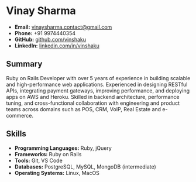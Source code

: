 # Vinay Sharma

- **Email:** vinaysharma.contact@gmail.com
- **Phone:** +91 9974440354
- **GitHub:** [github.com/vinshaku](https://github.com/vinshaku)
- **LinkedIn:** [linkedin.com/in/vinshaku](https://linkedin.com/in/vinshaku)

## Summary
Ruby on Rails Developer with over 5 years of experience in building scalable and high-performance web applications. Experienced in designing RESTful APIs, integrating payment gateways, improving performance, and deploying apps on AWS and Heroku. Skilled in backend architecture, performance tuning, and cross-functional collaboration with engineering and product teams across domains such as POS, CRM, VoIP, Real Estate and e-commerce.

## Skills
- **Programming Languages:** Ruby, jQuery
- **Frameworks:** Ruby on Rails
- **Tools:** Git, VS Code
- **Databases:** PostgreSQL, MySQL, MongoDB (intermediate)
- **Operating Systems:** Linux, MacOS
